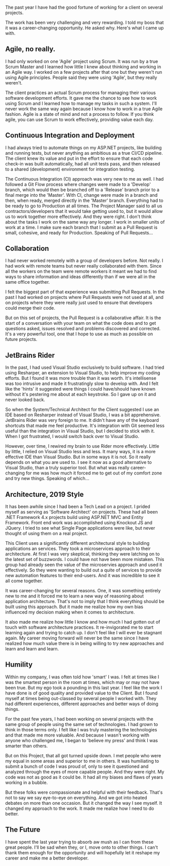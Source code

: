 The past year I have had the good fortune of working for a client on several projects.

The work has been very challenging and very rewarding. I told my boss that it was a career-changing
opportunity. He asked why. Here's what I came up with.

## Agile, no really.

I had only worked on one 'Agile' project using Scrum. It was run by a true Scrum Master and
I learned how little I knew about thinking and working in an Agile way. I worked on a few projects
after that one but they weren't run using Agile principles. People said they were using 'Agile',
but they really weren't.

The client practices an actual
Scrum process for managing their various software development efforts. It gave me the chance to see
how to work using Scrum and I learned how to manage my tasks in such a system. I'll never work
the same way again because I know how to work in a true Agile fashion. Agile is a state of mind and
not a process to follow. If you think agile, you can use Scrum to work effectively, providing value
each day.

## Continuous Integration and Deployment

I had always tried to automate things on my ASP.NET projects, like building and running tests, but
never anything as ambitious as a true CI/CD pipeline. The client knew its value and put in the effort to
ensure that each code check-in was built automatically, had all unit tests pass, and then released
to a shared (development) environment for integration testing.

The Continuous Integration (CI) approach was very new to me as well. I had followed a Git Flow process
where changes were made to a 'Develop' branch, which would then be branched off to a 'Release' branch
prior to a final merge into the 'Master'. With CI, change were made in a branch and then, when ready,
merged directly in the 'Master' branch. Everything had to be ready to go to Production at all times.
The Project Manager said to all us contractors/developers that it would take getting used to, but it would
allow us to work together more effectively. And they were right. I don't think about the tasks I work on
the same way any longer. I work in smaller units of work at a time. I make sure each branch that I
submit as a Pull Request is small, cohesive, and ready for Production. Speaking of Pull Requests...

## Collaboration

I had never worked remotely with a group of developers before. Not really. I had work with remote teams
but never really collaborated with them. Since all the workers on the team were remote workers it
meant we had to find ways to share information and ideas differently than if we were all in the same
office together.

I felt the biggest part of that experience was submitting Pull Requests. In the past I had worked on projects
where Pull Requests were not used at all, and on projects where they were really just used to ensure that
developers could merge their code.

But on this set of projects, the Pull Request is a collaborative affair. It is the start of a conversation with your team on what the code does and to get questions asked, issues resolved and problems discovered and corrected. It's
a very powerful tool, one that I hope to use as much as possible on future projects.

## JetBrains Rider

In the past, I had used Visual Studio exclusively to build software. I had tried using Resharper, an extension
to Visual Studio, to help improve my coding efforts. But I found it was more trouble than it was worth. It's
intellisense was too intrusive and made it frustratingly slow to develop with. And I felt like the 'hints' it
suggested were things I could have/should have known without it's pestering me about at each keystroke. So
I gave up on it and never looked back.

So when the System/Technical Architect for the Client suggested I use an IDE based on Resharper instead of Visual
Studio, I was a bit apprehensive. JetBrains Rider was very foreign to me. It didn't have any of the keyboard
shortcuts that made me feel productive. It's integration with Git seemed less useful than the integration in
Visual Studio, but I decided to stick with it. When I got frustrated, I would switch back over to Visual Studio.

However, over time, I rewired my brain to use Rider more effectively. Little by little, I relied on Visual Studio
less and less. It many ways, it is a more effective IDE than Visual Studio. But in some ways it is not. So it
really depends on what you are used to. I see it now as a good alternative to Visual Studio, than a truly superior
tool. But what was really career-changing for me was how much it forced me to get out of my comfort zone and
try new things. Speaking of which...

## Architecture, 2019 Style

It has been awhile since I had been a Tech Lead on a project. I prided myself as serving as 'Software Architect'
on projects. These had all been .NET Framework 4.x projects build using ASP.NET MVC and Entity Framework. Front
end work was accomplished using Knockout JS and JQuery. I tried to see what Single Page applications were like,
but never thought of using them on a real project.

This Client uses a significantly different architectural style to building applications an services. They took
a microservices approach to their architecture. At first I was very skeptical, thinking they were latching on
to the latest set of buzzwords. I could have not have been more mistaken. This group had already seen the value of
the microservies approach and used it effectively. So they were wanting to build out a quite of services to
provide new automation features to their end-users. And it was incredible to see it all come together.

It was career-changing for several reasons. One, it was something entirely new to me and it forced me to learn
a new way of reasoning about application architecture. That's not to imply that I think everything should be
built using this approach. But it made me realize how my own bias influenced my decision making when it comes
to architecture.

It also made me realize how little I know and how much I had gotten out of touch with software architecture
practices. It re-invigorated me to start learning again and trying to catch up. I don't feel like I will ever be stagnant again. My career moving forward will never be the same since I have realized how much value there is in being willing
to try new approaches and learn and learn and learn.

## Humility

Within my company, I was often told how 'smart' I was. I felt at times like I was the smartest person in the room
at times, which may or may not have been true. But my ego took a pounding in this last year. I feel like the work
I have done is of good quality and provided value to the Client. But I found myself at times being out-classed
by several people I worked with. They had different experiences, different approaches and better ways of doing things.

For the past few years, I had been working on several projects with the same group of people using the same set of technologies. I had grown to think in those terms only. I felt like I was truly mastering the technologies and
that made me more valuable. And because I wasn't working with anyone who challenged me, I began to 'believe my press'
and think I was smarter than others.

But on this Project, that all got turned upside down. I met people who were my equal in some areas and superior to
me in others. It was humiliating to submit a bunch of code I was proud of, only to see it questioned and analyzed
through the eyes of more capable people. And they were right. My code was not as good as it could be. It had all my
biases and flaws of years working in a bubble.

But these folks were compassionate and helpful with their feedback. That's not to say we say eye-to-eye on everything.
And we got into heated debates on more than one occasion. But it changed the way I see myself. It changed my approach
to the work. It made me realize how I need to do better.

## The Future

I have spent the last year trying to absorb aw mush as I can from these great people. I'll be sad when they, or I,
move onto to other things. I can't thank them enough for the opportunity and will hopefully let it reshape my career
and make me a better developer.
